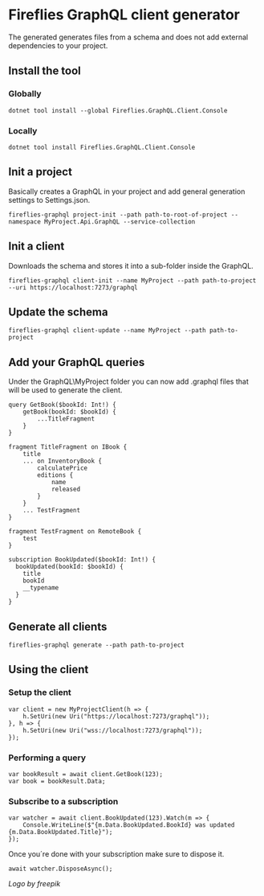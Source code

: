 ﻿# Fireflies GraphQL client generator

The generated generates files from a schema and does not add external dependencies to your project.

## Install the tool

### Globally
```
dotnet tool install --global Fireflies.GraphQL.Client.Console
```

### Locally
```
dotnet tool install Fireflies.GraphQL.Client.Console
```

## Init a project
Basically creates a GraphQL in your project and add general generation settings to Settings.json.
```
fireflies-graphql project-init --path path-to-root-of-project --namespace MyProject.Api.GraphQL --service-collection
```

## Init a client
Downloads the schema and stores it into a sub-folder inside the GraphQL.
```
fireflies-graphql client-init --name MyProject --path path-to-project --uri https://localhost:7273/graphql
```

## Update the schema
```
fireflies-graphql client-update --name MyProject --path path-to-project
```

## Add your GraphQL queries
Under the GraphQL\MyProject folder you can now add .graphql files that will be used to generate the client.
```
query GetBook($bookId: Int!) {
	getBook(bookId: $bookId) {
		...TitleFragment
	}
}

fragment TitleFragment on IBook {
	title
	... on InventoryBook {
		calculatePrice
		editions {
			name
			released
		}
	}
	... TestFragment
}

fragment TestFragment on RemoteBook {
	test
}

subscription BookUpdated($bookId: Int!) {
  bookUpdated(bookId: $bookId) {
    title
	bookId
    __typename
  }
}
```

## Generate all clients
```
fireflies-graphql generate --path path-to-project
```

## Using the client

### Setup the client
```
var client = new MyProjectClient(h => {
    h.SetUri(new Uri("https://localhost:7273/graphql"));
}, h => {
    h.SetUri(new Uri("wss://localhost:7273/graphql"));
});
```

### Performing a query
```
var bookResult = await client.GetBook(123);
var book = bookResult.Data;
```

### Subscribe to a subscription
```
var watcher = await client.BookUpdated(123).Watch(m => {
    Console.WriteLine($"{m.Data.BookUpdated.BookId} was updated {m.Data.BookUpdated.Title}");
});
```

Once you´re done with your subscription make sure to dispose it.
```
await watcher.DisposeAsync();
```

_Logo by freepik_